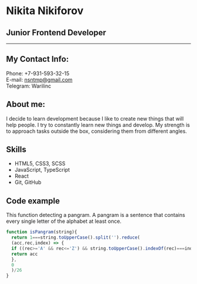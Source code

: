 # Nikita Nikiforov
## Junior Frontend Developer
***
## My Contact Info:
Phone: +7-931-593-32-15  
E-mail: nsntmp@gmail.com  
Telegram: Warilinc  
## About me:
I decide to learn development because I like to create new things that will help people. I try to constantly learn new things and develop. My strength is to approach tasks outside the box, considering them from different angles.
## Skills
 - HTML5, CSS3, SCSS  
 - JavaScript, TypeScript  
 - React  
 - Git, GitHub  
## Code example
This function detecting a pangram. A pangram is a sentence that contains every single letter of the alphabet at least once.
```js
function isPangram(string){
  return 1===string.toUpperCase().split('').reduce(
  (acc,rec,index) => { 
  if ((rec>='A' && rec<='Z') && string.toUpperCase().indexOf(rec)===index) {acc+=1}
  return acc
  },
  0
  )/26
}